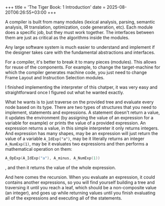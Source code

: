 +++
title = 'The Tiger Book: 1 Introduction'
date = 2025-08-20T06:26:55+03:00
+++

A compiler is built from many modules (lexical analysis, parsing, semantic analysis, IR translation, optimization, code generation, etc). Each module does a specific job, but they must work together. The interfaces between them are just as critical as the algorithms inside the modules.

Any large software system is much easier to understand and implement if the designer takes care with the fundamental abstractions and interfaces.

For a compiler, it's better to break it to many pieces (modules). This allows for reuse of the components. For example, to change the target-machine for which the compiler generates machine code, you just need to change Frame Layout and Instruction Selection modules.

I finished implementing the interpreter of this chatper, it was very easy and straightforward once I figured out what he wanted exactly.

What he wants is to just traverse on the provided tree and evaluate every node based on its type.
There are two types of structures that you need to implement, statements and expressions. A statement doesn't return a value, it updates the environment (by assigning the value of an expression for a variable for example) or prints the value of a provided expression.
An expression returns a value, in this simple interpreter it only returns integers. And expression has many shapes, may be an expression will just return the value of a variable `A_IdExp("a")`, may be it literally returns an integer `A_NumExp(1)`, may be it evaluates two expressions and then performs a mathematical operation on them:
```cpp
A_OpExp(A_IdExp("a"), A_minus, A_NumExp(1))
```
, and then it returns the value of the whole expression.

And here comes the recursion. When you evaluate an expression, it could contains another expressions, so you will find yourself building a tree and traversing it until you reach a leaf, which should be a non-composite value (an integer), and goes up while returning values until you finish evaluating all of the expressions and executing all of the statements.
